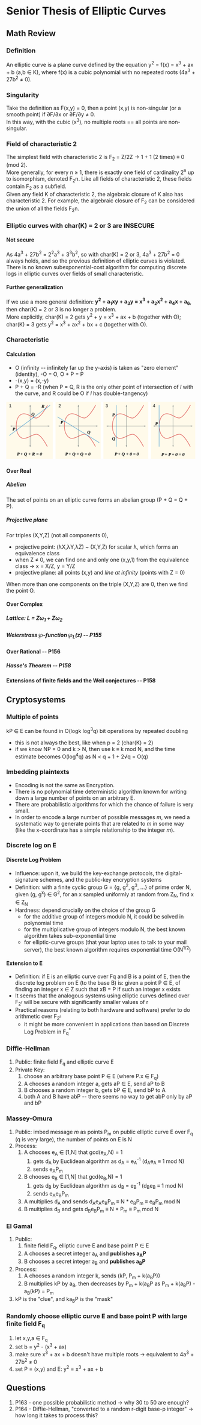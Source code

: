 # Senior Thesis of Elliptic Curves
## Math Review
### Definition
An elliptic curve is a plane curve defined by the equation y<sup>2</sup> = f(x) = x<sup>3</sup> + ax + b (a,b ∈ K), where f(x) is a cubic polynomial with no repeated roots (4a<sup>3</sup> + 27b<sup>2</sup> ≠ 0).

### Singularity
Take the definition as F(x,y) = 0, then a point (x,y) is non-singular (or a smooth point) if ∂F/∂x or ∂F/∂y ≠ 0.  
In this way, with the cubic (x<sup>3</sup>), no multiple roots == all points are non-singular.

### Field of characteristic 2
The simplest field with characteristic 2 is F<sub>2</sub> = Z/2Z -> 1 + 1 (2 times) ≡ 0 (mod 2).  
More generally, for every n ≥ 1, there is exactly one field of cardinality 2<sup>n</sup> up to isomorphism, denoted F<sub>2</sub>n. Like all fields of characteristic 2, these fields contain F<sub>2</sub> as a subfield.  
Given any field K of characteristic 2, the algebraic closure of K also has characteristic 2. For example, the algebraic closure of F<sub>2</sub> can be considered the union of all the fields F<sub>2</sub>n.  

### Elliptic curves with char(K) = 2 or 3 are INSECURE
#### Not secure
As 4a<sup>3</sup> + 27b<sup>2</sup> = 2<sup>2</sup>a<sup>3</sup> + 3<sup>3</sup>b<sup>2</sup>, so with char(K) = 2 or 3, 4a<sup>3</sup> + 27b<sup>2</sup> = 0 always holds, and so the previous definition of elliptic curves is violated.  
There is no known subexponential-cost algorithm for computing discrete logs in elliptic curves over fields of small characteristic.
#### Further generalization
If we use a more general definition: **y<sup>2</sup> + a<sub>1</sub>xy + a<sub>3</sub>y = x<sup>3</sup> + a<sub>2</sub>x<sup>2</sup> + a<sub>4</sub>x + a<sub>6</sub>**, then char(K) = 2 or 3 is no longer a problem.  
More explicitly, char(K) = 2 gets y<sup>2</sup> + y = x<sup>3</sup> + ax + b (together with O); char(K) = 3 gets y<sup>2</sup> = x<sup>3</sup> + ax<sup>2</sup> + bx + c (together with O).

### Characteristic
#### Calculation
* O (infinity -- infinitely far up the y-axis) is taken as "zero element" (identity), -O = O, O + P = P
* -(x,y) = (x,-y)
* P + Q = -R (when P = Q, R is the only other point of intersection of *l* with the curve, and R could be O if *l* has double-tangency)
<div>
    <img src="./EC-Calculation.png" alt="Different Cases"/>
</div>

#### Over Real
##### Abelian
The set of points on an elliptic curve forms an abelian group (P + Q = Q + P).
##### Projective plane
For triples (X,Y,Z) (not all components 0),
* projective point: (λX,λY,λZ) ~ (X,Y,Z) for scalar λ, which forms an equivalence class
* when Z ≠ 0, we can find one and only one (x,y,1) from the equivalence class -> x = X/Z, y = Y/Z
* projective plane: all points (x,y) and *line at infinity* (points with Z = 0)

When more than one components on the triple (X,Y,Z) are 0, then we find the point O.
#### Over Complex
##### Lattice: L = Zω<sub>1</sub> + Zω<sub>2</sub>
##### Weierstrass ℘-function ℘<sub>L</sub>(z) -- P155
#### Over Rational -- P156
##### Hasse's Theorem -- P158
#### Extensions of finite fields and the Weil conjectures -- P158

## Cryptosystems
### Multiple of points
kP ∈ E can be found in O(logk log<sup>3</sup>q) bit operations by repeated doubling
* this is not always the best, like when p = 2 (char(K) = 2)
* if we know NP = 0 and k > N, then use k ≡ k mod N, and the time estimate becomes O(log<sup>4</sup>q) as N < q + 1 + 2√q = O(q)

### Imbedding plaintexts
* Encoding is not the same as Encryption.
* There is no polynomial time deterministic algorithm known for writing down a large number of points on an arbitrary E.
* There are probabilistic algorithms for which the chance of failure is very small.
* In order to encode a large number of possible messages *m*, we need a systematic way to generate points that are related to *m* in some way (like the x-coordinate has a simple relationship to the integer *m*).

### Discrete log on E
#### Discrete Log Problem
* Influence: upon it, we build the key-exchange protocols, the digital-signature schemes, and the public-key encryption systems
* Definition: with a finite cyclic group G = {g, g<sup>2</sup>, g<sup>3</sup>, ...} of prime order N, given (g, g<sup>x</sup>) ∈ G<sup>2</sup>, for an x sampled uniformly at random from Z<sub>N</sub>, find x ∈ Z<sub>N</sub>
* Hardness: depend crucially on the choice of the group G
  * for the additive group of integers modulo N, it could be solved in polynomial time
  * for the multiplicative group of integers modulo N, the best known algorithm takes sub-exponential time
  * for elliptic-curve groups (that your laptop uses to talk to your mail server), the best known algorithm requires exponential time O(N<sup>1/2</sup>)
#### Extension to E
* Definition: if E is an elliptic curve over F<sun>q</sub> and B is a point of E, then the discrete log problem on E (to the base B) is: given a point P ∈ E, of finding an integer x ∈ Z such that xB = P if such an integer x exists
* It seems that the analogous systems using elliptic curves defined over F<sub>2<sup>r</sup></sub> will be secure with significantly smaller values of r
* Practical reasons (relating to both hardware and software) prefer to do arithmetic over F<sub>2<sup>r</sup></sub>
  * it might be more convenient in applications than based on Discrete Log Problem in F<sub>q</sub><sup>*</sup>

### Diffie-Hellman
1. Public: finite field F<sub>q</sub> and elliptic curve E
2. Private Key:  
    1. choose an arbitrary base point P ∈ E (where P.x ∈ F<sub>q</sub>)
    2. A chooses a random integer a, gets aP ∈ E, send aP to B
    3. B chooses a random integer b, gets bP ∈ E, send bP to A
    4. both A and B have abP -- there seems no way to get abP only by aP and bP

### Massey-Omura
1. Public: imbed message *m* as points P<sub>m</sub> on public elliptic curve E over F<sub>q</sub> (q is very large), the number of points on E is N
2. Process:
    1. A chooses e<sub>A</sub> ∈ [1,N] that gcd(e<sub>A</sub>,N) = 1
        1. gets d<sub>A</sub> by Euclidean algorithm as d<sub>A</sub> = e<sub>A</sub><sup>-1</sup> (d<sub>A</sub>e<sub>A</sub> ≡ 1 mod N)
        2. sends e<sub>A</sub>P<sub>m</sub>
    2. B chooses e<sub>B</sub> ∈ [1,N] that gcd(e<sub>B</sub>,N) = 1
        1. gets d<sub>B</sub> by Euclidean algorithm as d<sub>B</sub> = e<sub>B</sub><sup>-1</sup> (d<sub>B</sub>e<sub>B</sub> ≡ 1 mod N)
        2. sends e<sub>A</sub>e<sub>B</sub>P<sub>m</sub>
    3. A multiplies d<sub>A</sub> and sends d<sub>A</sub>e<sub>A</sub>e<sub>B</sub>P<sub>m</sub> ≡ N * e<sub>B</sub>P<sub>m</sub> ≡ e<sub>B</sub>P<sub>m</sub> mod N
    4. B multiplies d<sub>B</sub> and gets d<sub>B</sub>e<sub>B</sub>P<sub>m</sub> ≡ N * P<sub>m</sub> ≡ P<sub>m</sub> mod N

### El Gamal
1. Public:
    1. finite field F<sub>q</sub>, elliptic curve E and base point P ∈ E
    2. A chooses a secret integer a<sub>A</sub> and **publishes a<sub>A</sub>P**
    3. B chooses a secret integer a<sub>B</sub> and **publishes a<sub>B</sub>P**
2. Process:
    1. A chooses a random integer k, sends (kP, P<sub>m</sub> + k(a<sub>B</sub>P))
    2. B multiplies kP by a<sub>B</sub>, then decreases by P<sub>m</sub> + k(a<sub>B</sub>P as P<sub>m</sub> + k(a<sub>B</sub>P) - a<sub>B</sub>(kP) = P<sub>m</sub>
3. kP is the "clue", and ka<sub>B</sub>P is the "mask"

### Randomly choose elliptic curve E and base point P with large finite field F<sub>q</sub>
1. let x,y,a ∈ F<sub>q</sub>
2. set b = y<sup>2</sup> - (x<sup>3</sup> + ax)
3. make sure x<sup>3</sup> + ax + b doesn't have multiple roots -> equivalent to 4a<sup>3</sup> + 27b<sup>2</sup> ≠ 0
4. set P = (x,y) and E: y<sup>2</sup> = x<sup>3</sup> + ax + b

## Questions
1. P163 - one possible probabilistic method -> why 30 to 50 are enough?
2. P164 - Diffie-Hellman, "converted to a random r-digit base-p integer" -> how long it takes to process this?
